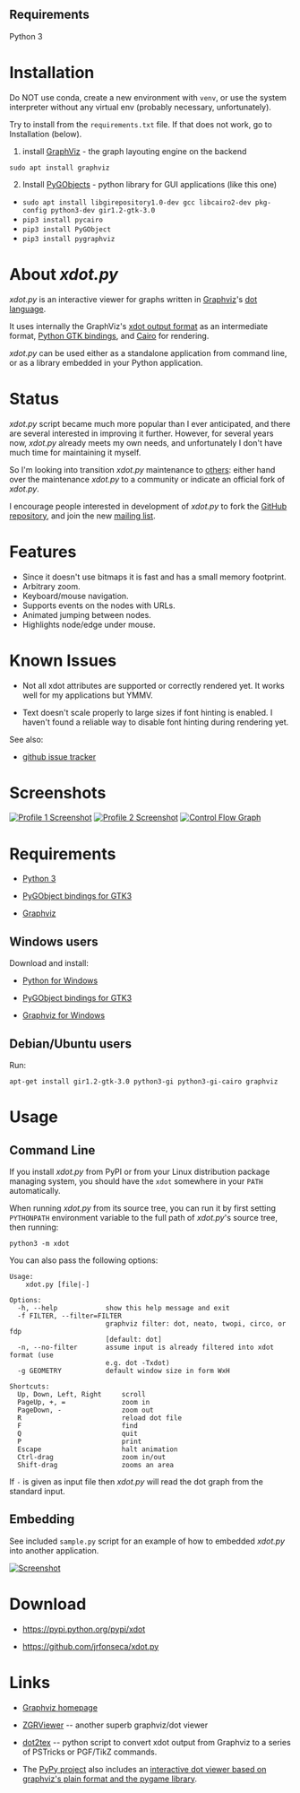 ## Requirements
Python 3

Installation
=================

Do NOT use conda, create a new environment with `venv`, or use the system interpreter without any virtual env (probably necessary, unfortunately).

Try to install from the `requirements.txt` file. If that does not work, go to Installation (below).


1) install [GraphViz](https://graphviz.org/download/) - the graph layouting engine on the backend

`sudo apt install graphviz`

2) Install [PyGObjects](https://pygobject.readthedocs.io/en/latest/getting_started.html#ubuntu-getting-started) - python library for GUI applications (like this one)

  - `sudo apt install libgirepository1.0-dev gcc libcairo2-dev pkg-config python3-dev gir1.2-gtk-3.0`
  - `pip3 install pycairo`
  - `pip3 install PyGObject`
  - `pip3 install pygraphviz`


About _xdot.py_
=================

_xdot.py_ is an interactive viewer for graphs written in [Graphviz](http://www.graphviz.org/)'s [dot language](http://www.graphviz.org/doc/info/lang.html).

It uses internally the GraphViz's [xdot output format](http://www.graphviz.org/doc/info/output.html#d:xdot) as an intermediate format, [Python GTK bindings](https://pygobject.readthedocs.io), and [Cairo](https://cairographics.org/) for rendering.

_xdot.py_ can be used either as a standalone application from command line, or as a library embedded in your Python application.

Status
======

_xdot.py_ script became much more popular than I ever anticipated, and there are several interested in improving it further.  However, for several years now, _xdot.py_ already meets my own needs, and unfortunately I don't have much time for maintaining it myself.

So I'm looking into transition _xdot.py_ maintenance to [others](https://github.com/jrfonseca/xdot.py/wiki/Forks): either hand over the maintenance _xdot.py_ to a community or indicate an official fork of _xdot.py_.

I encourage people interested in development of _xdot.py_ to fork the [GitHub repository](https://github.com/jrfonseca/xdot.py), and join the new [mailing list](https://groups.google.com/d/forum/xdot-py).

Features
========

 * Since it doesn't use bitmaps it is fast and has a small memory footprint.
 * Arbitrary zoom.
 * Keyboard/mouse navigation.
 * Supports events on the nodes with URLs.
 * Animated jumping between nodes.
 * Highlights node/edge under mouse.

Known Issues
============

 * Not all xdot attributes are supported or correctly rendered yet. It works well for my applications but YMMV.

 * Text doesn't scale properly to large sizes if font hinting is enabled. I haven't found a reliable way to disable font hinting during rendering yet.

See also:

  * [github issue tracker](https://github.com/jrfonseca/xdot.py/issues)

Screenshots
===========

[![Profile 1 Screenshot](https://raw.github.com/wiki/jrfonseca/xdot.py/xdot-profile1_small.png)](https://raw.github.com/wiki/jrfonseca/xdot.py/xdot-profile1.png)
[![Profile 2 Screenshot](https://raw.github.com/wiki/jrfonseca/xdot.py/xdot-profile2_small.png)](https://raw.github.com/wiki/jrfonseca/xdot.py/xdot-profile2.png)
[![Control Flow Graph](https://raw.github.com/wiki/jrfonseca/xdot.py/xdot-cfg_small.png)](https://raw.github.com/wiki/jrfonseca/xdot.py/xdot-cfg.png)

Requirements
============

 * [Python 3](https://www.python.org/download/)

 * [PyGObject bindings for GTK3](https://pygobject.readthedocs.io)

 * [Graphviz](http://www.graphviz.org/Download.php)

Windows users
-------------

Download and install:

 * [Python for Windows](https://www.python.org/downloads/windows/)

 * [PyGObject bindings for GTK3](https://wiki.gnome.org/action/show/Projects/PyGObject)

 * [Graphviz for Windows](http://www.graphviz.org/Download_windows.php)

Debian/Ubuntu users
-------------------

Run:

    apt-get install gir1.2-gtk-3.0 python3-gi python3-gi-cairo graphviz

Usage
=====

Command Line
------------

If you install _xdot.py_ from PyPI or from your Linux distribution package managing system, you should have the `xdot` somewhere in your `PATH` automatically.

When running _xdot.py_ from its source tree, you can run it by first setting `PYTHONPATH` environment variable to the full path of _xdot.py_'s source tree, then running:

    python3 -m xdot

You can also pass the following options:

    Usage:
    	xdot.py [file|-]
    
    Options:
      -h, --help            show this help message and exit
      -f FILTER, --filter=FILTER
                            graphviz filter: dot, neato, twopi, circo, or fdp
                            [default: dot]
      -n, --no-filter       assume input is already filtered into xdot format (use
                            e.g. dot -Txdot)
      -g GEOMETRY           default window size in form WxH
    
    Shortcuts:
      Up, Down, Left, Right     scroll
      PageUp, +, =              zoom in
      PageDown, -               zoom out
      R                         reload dot file
      F                         find
      Q                         quit
      P                         print
      Escape                    halt animation
      Ctrl-drag                 zoom in/out
      Shift-drag                zooms an area

If `-` is given as input file then _xdot.py_ will read the dot graph from the standard input.

Embedding
---------

See included `sample.py` script for an example of how to embedded _xdot.py_ into another application.

[![Screenshot](https://raw.github.com/wiki/jrfonseca/xdot.py/xdot-sample_small.png)](https://raw.github.com/wiki/jrfonseca/xdot.py/xdot-sample.png)

Download
========

  * https://pypi.python.org/pypi/xdot

  * https://github.com/jrfonseca/xdot.py

Links
=====

 * [Graphviz homepage](http://www.graphviz.org/)

 * [ZGRViewer](http://zvtm.sourceforge.net/zgrviewer.html) -- another superb graphviz/dot viewer

 * [dot2tex](https://github.com/kjellmf/dot2tex) -- python script to convert xdot output from Graphviz to a series of PSTricks or PGF/TikZ commands.

 * The [PyPy project](http://pypy.org/) also includes an [interactive dot viewer based on graphviz's plain format and the pygame library](https://morepypy.blogspot.com/2008/01/visualizing-python-tokenizer.html).
